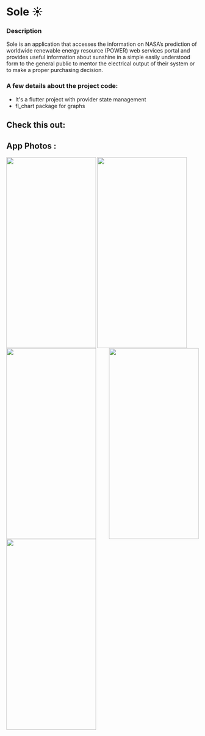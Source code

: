 # Sole ☀️

### Description

Sole is an application that accesses the information on NASA’s prediction of worldwide renewable energy resource (POWER) web services portal and provides useful information about sunshine in a simple easily understood form to the general public to mentor the electrical output of their system or to make a proper purchasing decision.

### A few details about the project code:
- It's a flutter project with provider state management
- fl_chart package for graphs 

## Check this out:
## App Photos : 
<img align="left"  width="235" height="500" src="https://user-images.githubusercontent.com/57525957/135770128-8c6fca75-ffde-46ea-8049-2e43e0abc812.jpg"> <img align="center"  width="235" height="500" src="https://user-images.githubusercontent.com/57525957/135770148-ca818f15-28da-438c-a37c-7712e1629c3a.jpg"><img align="right" width="235" height="500" src="https://user-images.githubusercontent.com/57525957/135770151-64cb33e3-2b96-47f6-8651-6572671e05ca.jpg"> <img align="left"  width="235" height="500" src="https://user-images.githubusercontent.com/57525957/135770153-ac6dca30-7a2d-482a-97f1-1e89144d6160.jpg">
<img align="center"  width="235" height="500" src="https://user-images.githubusercontent.com/57525957/135770741-c23db1a7-8f39-4a24-9d82-c3aa1e5c1e08.jpg">
